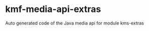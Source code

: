 kmf-media-api-extras
====================

Auto generated code of the Java media api for module kms-extras
